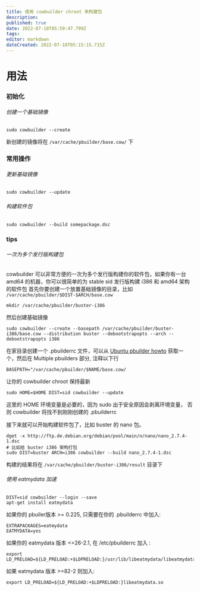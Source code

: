 ```yaml
---
title: 使用 cowbuilder chroot 来构建包
description: 
published: true
date: 2022-07-18T05:59:47.799Z
tags: 
editor: markdown
dateCreated: 2022-07-18T05:15:15.715Z
---
```


# 用法
### 初始化
###### 创建一个基础镜像
```
sudo cowbuilder --create
```
新创建的镜像将在  `/var/cache/pbuilder/base.cow/` 下

### 常用操作
###### 更新基础镜像
```
sudo cowbuilder --update
```
###### 构建软件包
```
sudo cowbuilder --build somepackage.dsc
```
### tips
###### 一次为多个发行版构建包
cowbuilder 可以非常方便的一次为多个发行版构建你的软件包，如果你有一台 amd64 的机器，你可以很简单的为 stable sid 发行版构建 i386 和 amd64 架构的软件包
首先你要创建一个放置基础镜像的目录，比如 `/var/cache/pbuilder/$DIST-$ARCH/base.cow` 
```
mkdir /var/cache/pbuilder/buster-i386
```
然后创建基础镜像
```
sudo cowbuilder --create --basepath /var/cache/pbuilder/buster-i386/base.cow --distribution buster --debootstrapopts --arch --debootstrapopts i386
```
在家目录创建一个 .pbuilderrc 文件，可以从 [Ubuntu pbuilder howto](https://wiki.ubuntu.com/PbuilderHowto) 获取一个，然后在 Multiple pbuilders 部分, 注释以下行
```
BASEPATH="/var/cache/pbuilder/$NAME/base.cow/
```
让你的 cowbuilder chroot 保持最新
```
sudo HOME=$HOME DIST=sid cowbuilder --update
```
这里的 HOME 环境变量是必要的，因为 sudo 出于安全原因会剥离环境变量， 否则 cowbuilder 将找不到刚刚创建的 .pbuilderrc

接下来就可以开始构建软件包了，比如 buster 的 nano 包。
```
dget -x http://ftp.de.debian.org/debian/pool/main/n/nano/nano_2.7.4-1.dsc
# 比如给 buster i386 架构打包
sudo DIST=buster ARCH=i386 cowbuilder --build nano_2.7.4-1.dsc
```
构建的结果将在 `/var/cache/pbuilder/buster-i386/result` 目录下

###### 使用 eatmydata 加速
```
DIST=sid cowbuilder --login --save
apt-get install eatmydata
```
如果你的 pbuiler版本 >= 0.225, 只需要在你的 .pbuilderrc 中加入:
```
EXTRAPACKAGES=eatmydata
EATMYDATA=yes
```
如果你的 eatmydata 版本 <=26-2.1, 在 /etc/pbuilderrc 加入 :
```
export LD_PRELOAD=${LD_PRELOAD:+$LDPRELOAD:}/usr/lib/libeatmydata/libeatmydata.so
```
如果 eatmydata 版本 >=82-2 则加入:
```
export LD_PRELOAD=${LD_PRELOAD:+$LDPRELOAD:}libeatmydata.so
```


